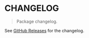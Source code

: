 # CHANGELOG

> Package changelog.

See [GitHub Releases](https://github.com/stdlib-js/math-base-ops-imul/releases) for the changelog.